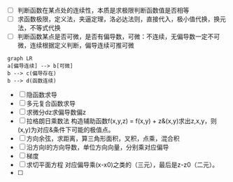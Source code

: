  - [ ] 判断函数在某点处的连续性，本质是求极限判断函数值是否相等
 - [ ] 求函数极限，定义法，夹逼定理，洛必达法则，直接代入，极小值代换，换元法，不等式代换
 - [ ] 判断函数某点是否可微，是否有偏导数，可微：不连续，无偏导数一定不可微，连续根据定义判断，偏导连续可推可微
```mermaid
graph LR
a[偏导连续] --> b[可微]
b --> c(偏导存在)
b --> d(函数连续)
```
- [ ] 隐函数求导
- [ ] 多元复合函数求导
- [ ] 求微分dz求偏导数偏z
- [ ] 拉格朗日乘数法 构造辅助函数f(x,y,z) = f(x,y) + z&(x,y)求出z,x,y，则(x,y)为对应&条件下可能的极值点。
- [ ] 方向余弦，求距离，算三角形面积，叉积，点乘，混合积
- [ ] 沿方向l的方向导数，单位方向向量，分别乘对应偏导
- [ ] 梯度
- [ ] 求切平面方程 对应偏导乘(x-x0)之类的（三元），最后是z-z0（二元）。
- [ ] 
<!--stackedit_data:
eyJoaXN0b3J5IjpbLTEwMDY5NzA3NDgsNjk1OTYzNjldfQ==
-->